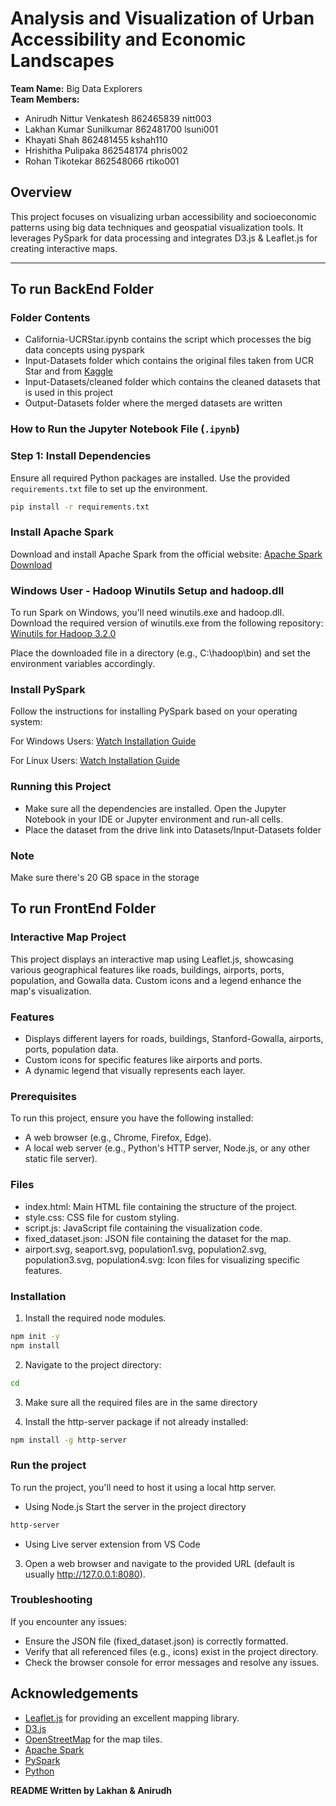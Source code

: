<h1> Analysis and Visualization of Urban Accessibility and Economic Landscapes  </h1>
<b>Team Name:</b> Big Data Explorers <br>
<b>Team Members:</b> <br>
<ul>
    <li> Anirudh Nittur Venkatesh 862465839 nitt003 </li>
    <li> Lakhan Kumar Sunilkumar 862481700 lsuni001 </li>
    <li> Khayati Shah 862481455 kshah110 </li>
    <li> Hrishitha Pulipaka 862548174 phris002 </li>
    <li> Rohan Tikotekar 862548066 rtiko001 </li>

</ul>

## Overview
This project focuses on visualizing urban accessibility and socioeconomic patterns using big data techniques and geospatial visualization tools. It leverages PySpark for data processing and integrates D3.js & Leaflet.js for creating interactive maps.

---

## To run BackEnd Folder

### Folder Contents
- California-UCRStar.ipynb contains the script which processes the big data concepts using pyspark
- Input-Datasets folder which contains the original files taken from UCR Star and from [Kaggle](https://www.kaggle.com/datasets/cathetorres/geospatial-environmental-and-socioeconomic-data/data)
- Input-Datasets/cleaned folder which contains the cleaned datasets that is used in this project
- Output-Datasets folder where the merged datasets are written


### How to Run the Jupyter Notebook File (`.ipynb`)

### Step 1: Install Dependencies
Ensure all required Python packages are installed. Use the provided `requirements.txt` file to set up the environment.

```bash
pip install -r requirements.txt
```
### Install Apache Spark 
Download and install Apache Spark from the official website:
[Apache Spark Download](https://spark.apache.org/downloads.html)

### Windows User - Hadoop Winutils Setup and hadoop.dll
To run Spark on Windows, you'll need winutils.exe and hadoop.dll. Download the required version of winutils.exe from the following repository: [Winutils for Hadoop 3.2.0](https://github.com/cdarlint/winutils)

Place the downloaded file in a directory (e.g., C:\hadoop\bin) and set the environment variables accordingly.

### Install PySpark
Follow the instructions for installing PySpark based on your operating system:

For Windows Users: [Watch Installation Guide](https://www.youtube.com/watch?v=rYY0LFdmI8s)

For Linux Users: [Watch Installation Guide](https://www.youtube.com/watch?v=ei_d4v9c2iA)

### Running this Project
- Make sure all the dependencies are installed. Open the Jupyter Notebook in your IDE or Jupyter environment and run-all cells.
- Place the dataset from the drive link into Datasets/Input-Datasets folder

### Note
Make sure there's 20 GB space in the storage

## To run FrontEnd Folder

### Interactive Map Project
This project displays an interactive map using Leaflet.js, showcasing various geographical features like roads, buildings, airports, ports, population, and Gowalla data. Custom icons and a legend enhance the map's visualization.

### Features 
- Displays different layers for roads, buildings, Stanford-Gowalla, airports, ports, population data.
- Custom icons for specific features like airports and ports.
- A dynamic legend that visually represents each layer.

### Prerequisites
To run this project, ensure you have the following installed:
- A web browser (e.g., Chrome, Firefox, Edge).
- A local web server (e.g., Python's HTTP server, Node.js, or any other static file server).

### Files
- index.html: Main HTML file containing the structure of the project.
- style.css: CSS file for custom styling.
- script.js: JavaScript file containing the visualization code.
- fixed_dataset.json: JSON file containing the dataset for the map.
- airport.svg, seaport.svg, population1.svg, population2.svg, population3.svg, population4.svg: Icon files for visualizing specific features.

### Installation

1. Install the required node modules.
```bash
npm init -y
npm install
```

2. Navigate to the project directory:
```bash
cd 
```

3. Make sure all the required files are in the same directory

4. Install the http-server package if not already installed:
```bash
npm install -g http-server
```

### Run the project
To run the project, you'll need to host it using a local http server.

- Using Node.js
Start the server in the project directory
```bash
http-server
```
- Using Live server extension from VS Code  

3. Open a web browser and navigate to the provided URL (default is usually http://127.0.0.1:8080).

### Troubleshooting
If you encounter any issues:
- Ensure the JSON file (fixed_dataset.json) is correctly formatted.
- Verify that all referenced files (e.g., icons) exist in the project directory.
- Check the browser console for error messages and resolve any issues.

## Acknowledgements
- [Leaflet.js](https://leafletjs.com/) for providing an excellent mapping library.
- [D3.js](https://d3js.org/)
- [OpenStreetMap](https://www.openstreetmap.org/) for the map tiles.
- [Apache Spark](https://spark.apache.org/)
- [PySpark](https://spark.apache.org/docs/latest/api/python/index.html)
- [Python](https://www.python.org/doc/)

<strong> README Written by Lakhan & Anirudh </strong>